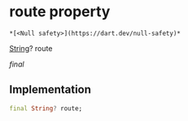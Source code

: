 


# route property




    *[<Null safety>](https://dart.dev/null-safety)*


[String](https://api.flutter.dev/flutter/dart-core/String-class.html)? route
  
_final_






## Implementation

```dart
final String? route;


```







